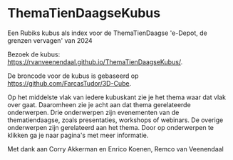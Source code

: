 # ThemaTienDaagseKubus
Een Rubiks kubus als index voor de ThemaTienDaagse 'e-Depot, de grenzen vervagen' van 2024

Bezoek de kubus: https://rvanveenendaal.github.io/ThemaTienDaagseKubus/.

De broncode voor de kubus is gebaseerd op https://github.com/FarcasTudor/3D-Cube.

Op het middelste vlak van iedere kubuskant zie je het thema waar dat vlak over gaat. Daaromheen zie je acht aan dat thema gerelateerde onderwerpen. Drie onderwerpen zijn evenementen van de thematiendaagse, zoals presentaties, workshops of webinars. De overige onderwerpen zijn gerelateerd aan het thema. Door op onderwerpen te klikken ga je naar pagina's met meer informatie.

Met dank aan Corry Akkerman en Enrico Koenen,
Remco van Veenendaal
